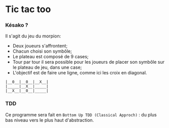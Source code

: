 # Tic tac too 

### Késako ?

Il s'agit du jeu du morpion:

- Deux joueurs s'affrontent;
- Chacun choisi son symbôle;
- Le plateau est composé de 9 cases;
- Tour par tour il sera possible pour les joueurs de placer son symbôle sur le plateau de jeu, dans une case;
- L'objectif est de faire une ligne, comme ici les croix en diagonal.

```
|__0__|__0__|__X__|
|_____|__X__|_____|
|__X__|__0__|_____|
```

### TDD

Ce programme sera fait en `Bottom Up TDD (Classical Approch)` : du plus bas niveau vers le plus haut d'abstraction.
